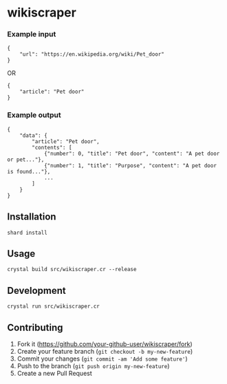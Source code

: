 # wikiscraper

### Example input
```
{
    "url": "https://en.wikipedia.org/wiki/Pet_door"
}
```
OR
```
{
    "article": "Pet door"
}
```

### Example output
```
{
    "data": {
        "article": "Pet door",
        "contents": [
            {"number": 0, "title": "Pet door", "content": "A pet door or pet..."},
            {"number": 1, "title": "Purpose", "content": "A pet door is found..."},
            ...
        ]
    }
}
```

## Installation
```
shard install
```

## Usage
```
crystal build src/wikiscraper.cr --release
```

## Development
```
crystal run src/wikiscraper.cr
```

## Contributing

1. Fork it (<https://github.com/your-github-user/wikiscraper/fork>)
2. Create your feature branch (`git checkout -b my-new-feature`)
3. Commit your changes (`git commit -am 'Add some feature'`)
4. Push to the branch (`git push origin my-new-feature`)
5. Create a new Pull Request

